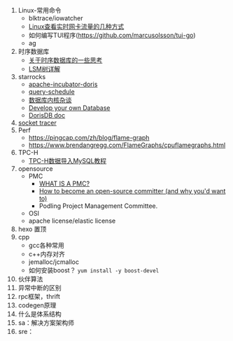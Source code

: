 1. Linux-常用命令
    * blktrace/iowatcher
    * [Linux查看实时网卡流量的几种方式](jianshu.com/p/b9e942f3682c)
    * 如何编写TUI程序(https://github.com/marcusolsson/tui-go)
    * ag
1. 时序数据库
    * [关于时序数据库的一些思考](https://zhuanlan.zhihu.com/p/100146332)
    * [LSM树详解](https://zhuanlan.zhihu.com/p/181498475)
1. starrocks
    * [apache-incubator-doris](https://github.com/apache/incubator-doris/wiki)
    * [query-schedule](https://15445.courses.cs.cmu.edu/fall2020/schedule.html)
    * [数据库内核杂谈](https://www.infoq.cn/theme/46)
    * [Develop your own Database](https://hpi.de/plattner/teaching/archive/winter-term-201819/develop-your-own-database.html)
    * [DorisDB doc](http://doc.dorisdb.com)
1. [socket tracer](https://mp.weixin.qq.com/s/0w5t_KkHRLXkEY1_qbdTtw)
1. Perf
    * https://pingcap.com/zh/blog/flame-graph
    * https://www.brendangregg.com/FlameGraphs/cpuflamegraphs.html
1. TPC-H
    * [TPC-H数据导入MySQL教程](https://www.cnblogs.com/joyeecheung/p/3599698.html)
1. opensource
    * PMC
        * [WHAT IS A PMC?](https://www.apache.org/dev/pmc.html#what-is-a-pmc)
        * [How to become an open-source committer (and why you'd want to)](https://www.gridgain.com/resources/blog/how-become-open-source-committer-and-why-youd-want)
        * Podling Project Management Committee.
    * OSI
    * apache license/elastic license
1. hexo 置顶
1. cpp
    * gcc各种常用
    * c++内存对齐
    * jemalloc/jcmalloc
    * 如何安装boost？ `yum install -y boost-devel`
1. 伙伴算法
1. 异常中断的区别
1. rpc框架，thrift
1. codegen原理
1. 什么是体系结构
1. sa：解决方案架构师
1. sre：
